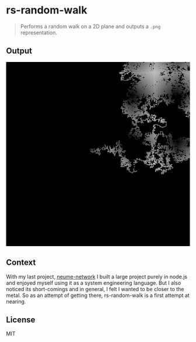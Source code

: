 # rs-random-walk

> Performs a random walk on a 2D plane and outputs a `.png` representation.

## Output

<p align="center">
  <img src="/image.png" />
</p>

## Context

With my last project, [neume-network](https://github.com/neume-network) I built
a large project purely in node.js and enjoyed myself using it as a system
engineering language. But I also noticed its short-comings and in general, I
felt I wanted to be closer to the metal. So as an attempt of getting there,
rs-random-walk is a first attempt at nearing.

## License

MIT
